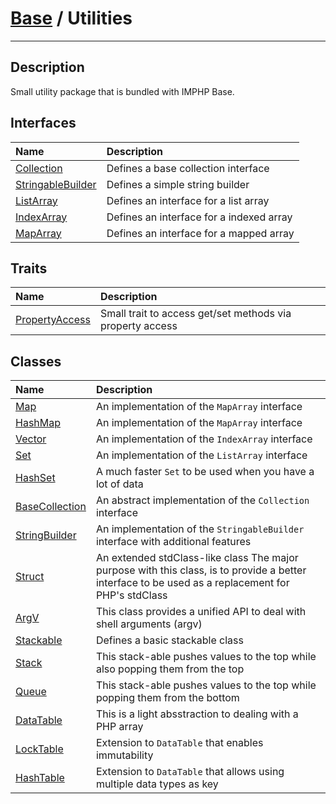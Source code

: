 # [Base](base.md) / Utilities
____

## Description
Small utility package that is bundled with IMPHP Base.

## Interfaces
| Name | Description |
| :--- | :---------- |
| [Collection](util-Collection.md) | Defines a base collection interface |
| [StringableBuilder](util-StringableBuilder.md) | Defines a simple string builder |
| [ListArray](util-ListArray.md) | Defines an interface for a list array |
| [IndexArray](util-IndexArray.md) | Defines an interface for a indexed array |
| [MapArray](util-MapArray.md) | Defines an interface for a mapped array |

## Traits
| Name | Description |
| :--- | :---------- |
| [PropertyAccess](util-PropertyAccess.md) | Small trait to access get/set methods via property access |

## Classes
| Name | Description |
| :--- | :---------- |
| [Map](util-Map.md) | An implementation of the `MapArray` interface |
| [HashMap](util-HashMap.md) | An implementation of the `MapArray` interface |
| [Vector](util-Vector.md) | An implementation of the `IndexArray` interface |
| [Set](util-Set.md) | An implementation of the `ListArray` interface |
| [HashSet](util-HashSet.md) | A much faster `Set` to be used when you have a lot of data |
| [BaseCollection](util-BaseCollection.md) | An abstract implementation of the `Collection` interface |
| [StringBuilder](util-StringBuilder.md) | An implementation of the `StringableBuilder` interface with additional features |
| [Struct](util-Struct.md) | An extended stdClass-like class  The major purpose with this class, is to provide a better interface to be used as a replacement for PHP's stdClass |
| [ArgV](util-ArgV.md) | This class provides a unified API to deal with shell arguments (argv) |
| [Stackable](util-Stackable.md) | Defines a basic stackable class |
| [Stack](util-Stack.md) | This stack-able pushes values to the top while also popping them from the top |
| [Queue](util-Queue.md) | This stack-able pushes values to the top while popping them from the bottom |
| [DataTable](util-DataTable.md) | This is a light absstraction to dealing with a PHP array |
| [LockTable](util-LockTable.md) | Extension to `DataTable` that enables immutability |
| [HashTable](util-HashTable.md) | Extension to `DataTable` that allows using multiple data types as key |
